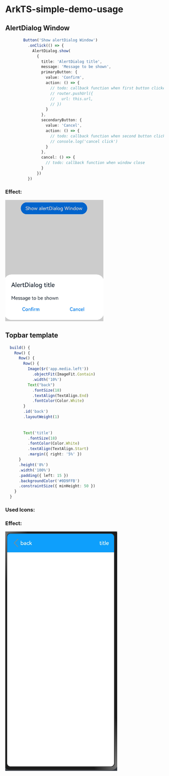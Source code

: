 # ArkTS-simple-demo-usage
## AlertDialog Window
```typescript
        Button('Show alertDialog Window')
          .onClick(() => {
            AlertDialog.show(
              {
                title: 'AlertDialog title',
                message: 'Message to be shown',
                primaryButton: {
                  value: 'Confirm',
                  action: () => {
                    // todo: callback function when first button clicked
                    // router.pushUrl({
                    //   url: this.url,
                    // })
                  }
                },
                secondaryButton: {
                  value: 'Cancel',
                  action: () => {
                    // todo: callback function when second button clicked
                    // console.log('cancel click')
                  }
                },
                cancel: () => {
                  // todo: callback function when window close
                }
              })
          })
```
### Effect:
<div>
        <img src="screenshots/alertDialogWindow.png">
</div>

## Topbar template
```typescript
  build() {
    Row() {
      Row() {
        Row() {
          Image($r('app.media.left'))
            .objectFit(ImageFit.Contain)
            .width('10%')
          Text("back")
            .fontSize(18)
            .textAlign(TextAlign.End)
            .fontColor(Color.White)
        }
        .id('back')
        .layoutWeight(1)


        Text('title')
          .fontSize(18)
          .fontColor(Color.White)
          .textAlign(TextAlign.Start)
          .margin({ right: '5%' })
      }
      .height('8%')
      .width('100%')
      .padding({ left: 15 })
      .backgroundColor('#0D9FFB')
      .constraintSize({ minHeight: 50 })
    }
  }
```
### Used Icons:

### Effect:
<div>
        <img src="screenshots/topbar_classic_template.png">
</div>

